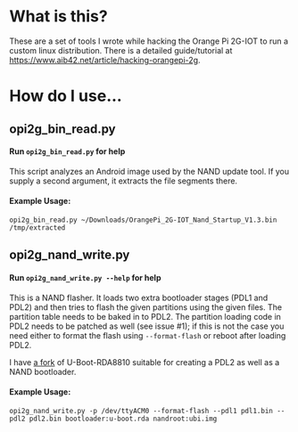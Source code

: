 # What is this?

These are a set of tools I wrote while hacking the Orange Pi 2G-IOT to run a custom linux distribution. There is a detailed guide/tutorial at https://www.aib42.net/article/hacking-orangepi-2g.

# How do I use...

## opi2g_bin_read.py

#### Run `opi2g_bin_read.py` for help

This script analyzes an Android image used by the NAND update tool. If you supply a second argument, it extracts the file segments there.

#### Example Usage:

`opi2g_bin_read.py ~/Downloads/OrangePi_2G-IOT_Nand_Startup_V1.3.bin /tmp/extracted`

## opi2g_nand_write.py

#### Run `opi2g_nand_write.py --help` for help

This is a NAND flasher. It loads two extra bootloader stages (PDL1 and PDL2) and then tries to flash the given partitions using the given files. The partition table needs to be baked in to PDL2. The partition loading code in PDL2 needs to be patched as well (see issue #1); if this is not the case you need either to format the flash using `--format-flash` or reboot after loading PDL2.

I have [a fork](https://github.com/aib/u-boot-RDA8810) of U-Boot-RDA8810 suitable for creating a PDL2 as well as a NAND bootloader.

#### Example Usage:

`opi2g_nand_write.py -p /dev/ttyACM0 --format-flash --pdl1 pdl1.bin --pdl2 pdl2.bin bootloader:u-boot.rda nandroot:ubi.img`
